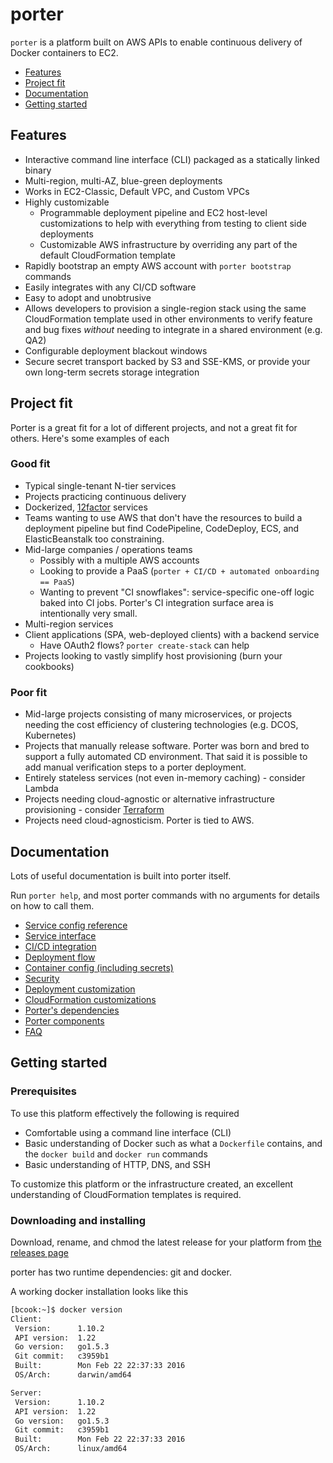 porter
======

`porter` is a platform built on AWS APIs to enable continuous delivery of
Docker containers to EC2.

- [Features](#features)
- [Project fit](#project-fit)
- [Documentation](#documentation)
- [Getting started](#getting-started)

Features
--------

- Interactive command line interface (CLI) packaged as a statically linked binary
- Multi-region, multi-AZ, blue-green deployments
- Works in EC2-Classic, Default VPC, and Custom VPCs
- Highly customizable
  - Programmable deployment pipeline and EC2 host-level customizations to help
    with everything from testing to client side deployments
  - Customizable AWS infrastructure by overriding any part of the default
    CloudFormation template
- Rapidly bootstrap an empty AWS account with `porter bootstrap` commands
- Easily integrates with any CI/CD software
- Easy to adopt and unobtrusive
- Allows developers to provision a single-region stack using the same
  CloudFormation template used in other environments to verify feature and bug
  fixes _without_ needing to integrate in a shared environment (e.g. QA2)
- Configurable deployment blackout windows
- Secure secret transport backed by S3 and SSE-KMS, or provide your own
  long-term secrets storage integration

Project fit
-----------

Porter is a great fit for a lot of different projects, and not a great fit for
others. Here's some examples of each

### Good fit

- Typical single-tenant N-tier services
- Projects practicing continuous delivery
- Dockerized, [12factor](http://12factor.net/) services
- Teams wanting to use AWS that don't have the resources to build a
  deployment pipeline but find CodePipeline, CodeDeploy, ECS, and
  ElasticBeanstalk too constraining.
- Mid-large companies / operations teams
  - Possibly with a multiple AWS accounts
  - Looking to provide a PaaS (`porter + CI/CD + automated onboarding == PaaS`)
  - Wanting to prevent "CI snowflakes": service-specific one-off logic baked
    into CI jobs. Porter's CI integration surface area is intentionally very
    small.
- Multi-region services
- Client applications (SPA, web-deployed clients) with a backend service
  - Have OAuth2 flows? `porter create-stack` can help
- Projects looking to vastly simplify host provisioning (burn your cookbooks)

### Poor fit

- Mid-large projects consisting of many microservices, or projects needing the
  cost efficiency of clustering technologies (e.g. DCOS, Kubernetes)
- Projects that manually release software. Porter was born and bred to support a
  fully automated CD environment. That said it is possible to add manual
  verification steps to a porter deployment.
- Entirely stateless services (not even in-memory caching) - consider Lambda
- Projects needing cloud-agnostic or alternative infrastructure provisioning - consider [Terraform](https://www.terraform.io)
- Projects need cloud-agnosticism. Porter is tied to AWS.

Documentation
-------------

Lots of useful documentation is built into porter itself.

Run `porter help`, and most porter commands with no arguments for details on how
to call them.

- [Service config reference](detailed_design/config-reference.md)
- [Service interface](detailed_design/platform-service.md)
- [CI/CD integration](detailed_design/ci-cd-integration.md)
- [Deployment flow](https://www.lucidchart.com/documents/view/95a3fdca-ff76-40c5-98fd-6b3071ba86bc)
- [Container config (including secrets)](detailed_design/container-config.md)
- [Security](detailed_design/security.md)
- [Deployment customization](detailed_design/deployment-hooks.md)
- [CloudFormation customizations](detailed_design/cfn-customization.md)
- [Porter's dependencies](detailed_design/versions.md)
- [Porter components](detailed_design/components.md)
- [FAQ](faq.md)

Getting started
---------------

### Prerequisites

To use this platform effectively the following is required

- Comfortable using a command line interface (CLI)
- Basic understanding of Docker such as what a `Dockerfile` contains, and the
  `docker build` and `docker run` commands
- Basic understanding of HTTP, DNS, and SSH

To customize this platform or the infrastructure created, an excellent
understanding of CloudFormation templates is required.

### Downloading and installing

Download, rename, and chmod the latest release for your platform from
[the releases page](https://github.com/adobe-platform/porter/releases)

porter has two runtime dependencies: git and docker.

A working docker installation looks like this

```bash
[bcook:~]$ docker version
Client:
 Version:      1.10.2
 API version:  1.22
 Go version:   go1.5.3
 Git commit:   c3959b1
 Built:        Mon Feb 22 22:37:33 2016
 OS/Arch:      darwin/amd64

Server:
 Version:      1.10.2
 API version:  1.22
 Go version:   go1.5.3
 Git commit:   c3959b1
 Built:        Mon Feb 22 22:37:33 2016
 OS/Arch:      linux/amd64
```
